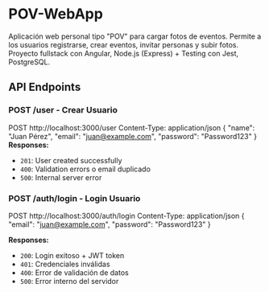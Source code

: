 # POV-WebApp
Aplicación web personal tipo "POV" para cargar fotos de eventos. Permite a los usuarios registrarse, crear eventos, invitar personas y subir fotos. Proyecto fullstack con Angular, Node.js (Express) + Testing con Jest, PostgreSQL.

## API Endpoints
### **POST /user** - Crear Usuario
POST http://localhost:3000/user
Content-Type: application/json
{
  "name": "Juan Pérez",
  "email": "juan@example.com", 
  "password": "Password123"
}
**Responses:**
- `201`: User created successfully
- `400`: Validation errors o email duplicado
- `500`: Internal server error

### **POST /auth/login** - Login Usuario
POST http://localhost:3000/auth/login
Content-Type: application/json
{
  "email": "juan@example.com", 
  "password": "Password123"
}

**Responses:**
- `200`: Login exitoso + JWT token
- `401`: Credenciales inválidas
- `400`: Error de validación de datos
- `500`: Error interno del servidor
